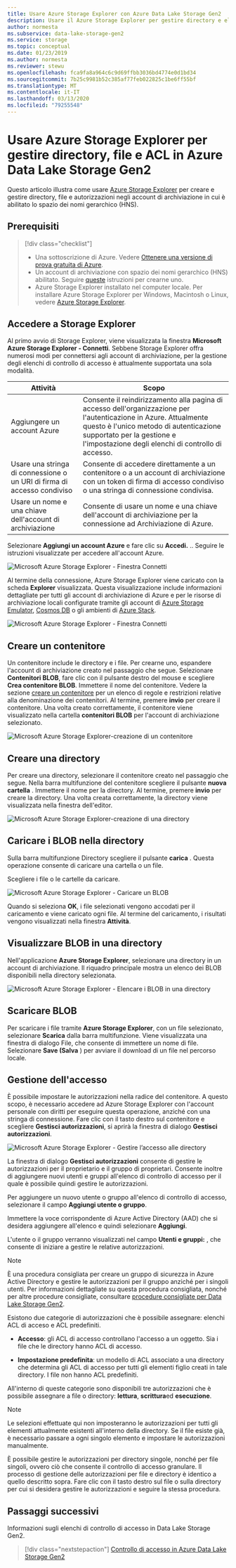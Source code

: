 ```yaml
---
title: Usare Azure Storage Explorer con Azure Data Lake Storage Gen2
description: Usare il Azure Storage Explorer per gestire directory e elenchi di controllo di accesso (ACL) di file e directory in account di archiviazione con spazio dei nomi gerarchico (HNS) abilitato.
author: normesta
ms.subservice: data-lake-storage-gen2
ms.service: storage
ms.topic: conceptual
ms.date: 01/23/2019
ms.author: normesta
ms.reviewer: stewu
ms.openlocfilehash: fca9fa8a964c6c9d69ffbb3036bd4774e0d1bd34
ms.sourcegitcommit: 7b25c9981b52c385af77feb022825c1be6ff55bf
ms.translationtype: MT
ms.contentlocale: it-IT
ms.lasthandoff: 03/13/2020
ms.locfileid: "79255548"
---
```

# <a name="use-azure-storage-explorer-to-manage-directories-files-and-acls-in-azure-data-lake-storage-gen2"></a>Usare Azure Storage Explorer per gestire directory, file e ACL in Azure Data Lake Storage Gen2

Questo articolo illustra come usare [Azure Storage Explorer](https://azure.microsoft.com/features/storage-explorer/) per creare e gestire directory, file e autorizzazioni negli account di archiviazione in cui è abilitato lo spazio dei nomi gerarchico (HNS).

## <a name="prerequisites"></a>Prerequisiti

> [!div class="checklist"]
> * Una sottoscrizione di Azure. Vedere [Ottenere una versione di prova gratuita di Azure](https://azure.microsoft.com/pricing/free-trial/).
> * Un account di archiviazione con spazio dei nomi gerarchico (HNS) abilitato. Seguire [queste](data-lake-storage-quickstart-create-account.md) istruzioni per crearne uno.
> * Azure Storage Explorer installato nel computer locale. Per installare Azure Storage Explorer per Windows, Macintosh o Linux, vedere [Azure Storage Explorer](https://azure.microsoft.com/features/storage-explorer/).

## <a name="sign-in-to-storage-explorer"></a>Accedere a Storage Explorer

Al primo avvio di Storage Explorer, viene visualizzata la finestra **Microsoft Azure Storage Explorer - Connetti**. Sebbene Storage Explorer offra numerosi modi per connettersi agli account di archiviazione, per la gestione degli elenchi di controllo di accesso è attualmente supportata una sola modalità.

|Attività|Scopo|
|---|---|
|Aggiungere un account Azure | Consente il reindirizzamento alla pagina di accesso dell'organizzazione per l'autenticazione in Azure. Attualmente questo è l'unico metodo di autenticazione supportato per la gestione e l'impostazione degli elenchi di controllo di accesso.|
|Usare una stringa di connessione o un URI di firma di accesso condiviso | Consente di accedere direttamente a un contenitore o a un account di archiviazione con un token di firma di accesso condiviso o una stringa di connessione condivisa. |
|Usare un nome e una chiave dell'account di archiviazione| Consente di usare un nome e una chiave dell'account di archiviazione per la connessione ad Archiviazione di Azure.|

Selezionare **Aggiungi un account Azure** e fare clic su **Accedi.** .. Seguire le istruzioni visualizzate per accedere all'account Azure.

![Microsoft Azure Storage Explorer - Finestra Connetti](media/storage-quickstart-blobs-storage-explorer/connect.png)

Al termine della connessione, Azure Storage Explorer viene caricato con la scheda **Explorer** visualizzata. Questa visualizzazione include informazioni dettagliate per tutti gli account di archiviazione di Azure e per le risorse di archiviazione locali configurate tramite gli account di [Azure Storage Emulator](../common/storage-use-emulator.md?toc=%2fazure%2fstorage%2fblobs%2ftoc.json), [Cosmos DB](../../cosmos-db/storage-explorer.md?toc=%2fazure%2fstorage%2fblobs%2ftoc.json) o gli ambienti di [Azure Stack](/azure-stack/user/azure-stack-storage-connect-se?toc=%2fazure%2fstorage%2fblobs%2ftoc.json).

![Microsoft Azure Storage Explorer - Finestra Connetti](media/storage-quickstart-blobs-storage-explorer/mainpage.png)

## <a name="create-a-container"></a>Creare un contenitore

Un contenitore include le directory e i file. Per crearne uno, espandere l'account di archiviazione creato nel passaggio che segue. Selezionare **Contenitori BLOB**, fare clic con il pulsante destro del mouse e scegliere **Crea contenitore BLOB**. Immettere il nome del contenitore. Vedere la sezione [creare un contenitore](storage-quickstart-blobs-dotnet.md#create-a-container) per un elenco di regole e restrizioni relative alla denominazione dei contenitori. Al termine, premere **invio** per creare il contenitore. Una volta creato correttamente, il contenitore viene visualizzato nella cartella **contenitori BLOB** per l'account di archiviazione selezionato.

![Microsoft Azure Storage Explorer-creazione di un contenitore](media/data-lake-storage-explorer/creating-a-filesystem.png)

## <a name="create-a-directory"></a>Creare una directory

Per creare una directory, selezionare il contenitore creato nel passaggio che segue. Nella barra multifunzione del contenitore scegliere il pulsante **nuova cartella** . Immettere il nome per la directory. Al termine, premere **invio** per creare la directory. Una volta creata correttamente, la directory viene visualizzata nella finestra dell'editor.

![Microsoft Azure Storage Explorer-creazione di una directory](media/data-lake-storage-explorer/creating-a-directory.png)

## <a name="upload-blobs-to-the-directory"></a>Caricare i BLOB nella directory

Sulla barra multifunzione Directory scegliere il pulsante **carica** . Questa operazione consente di caricare una cartella o un file.

Scegliere i file o le cartelle da caricare.

![Microsoft Azure Storage Explorer - Caricare un BLOB](media/data-lake-storage-explorer/upload-file.png)

Quando si seleziona **OK**, i file selezionati vengono accodati per il caricamento e viene caricato ogni file. Al termine del caricamento, i risultati vengono visualizzati nella finestra **Attività**.

## <a name="view-blobs-in-a-directory"></a>Visualizzare BLOB in una directory

Nell'applicazione **Azure Storage Explorer**, selezionare una directory in un account di archiviazione. Il riquadro principale mostra un elenco dei BLOB disponibili nella directory selezionata.

![Microsoft Azure Storage Explorer - Elencare i BLOB in una directory](media/data-lake-storage-explorer/list-files.png)

## <a name="download-blobs"></a>Scaricare BLOB

Per scaricare i file tramite **Azure Storage Explorer**, con un file selezionato, selezionare **Scarica** dalla barra multifunzione. Viene visualizzata una finestra di dialogo File, che consente di immettere un nome di file. Selezionare **Save (Salva** ) per avviare il download di un file nel percorso locale.

## <a name="managing-access"></a>Gestione dell'accesso

È possibile impostare le autorizzazioni nella radice del contenitore. A questo scopo, è necessario accedere ad Azure Storage Explorer con l'account personale con diritti per eseguire questa operazione, anziché con una stringa di connessione. Fare clic con il tasto destro sul contenitore e scegliere **Gestisci autorizzazioni**, si aprirà la finestra di dialogo **Gestisci autorizzazioni**.

![Microsoft Azure Storage Explorer - Gestire l’accesso alle directory](media/storage-quickstart-blobs-storage-Explorer/manageperms.png)

La finestra di dialogo **Gestisci autorizzazioni** consente di gestire le autorizzazioni per il proprietario e il gruppo di proprietari. Consente inoltre di aggiungere nuovi utenti e gruppi all'elenco di controllo di accesso per il quale è possibile quindi gestire le autorizzazioni.

Per aggiungere un nuovo utente o gruppo all'elenco di controllo di accesso, selezionare il campo **Aggiungi utente o gruppo**.

Immettere la voce corrispondente di Azure Active Directory (AAD) che si desidera aggiungere all'elenco e quindi selezionare **Aggiungi**.

L'utente o il gruppo verranno visualizzati nel campo **Utenti e gruppi:** , che consente di iniziare a gestire le relative autorizzazioni.

> [!NOTE]
> È una procedura consigliata per creare un gruppo di sicurezza in Azure Active Directory e gestire le autorizzazioni per il gruppo anziché per i singoli utenti. Per informazioni dettagliate su questa procedura consigliata, nonché per altre procedure consigliate, consultare [procedure consigliate per Data Lake Storage Gen2](data-lake-storage-best-practices.md).

Esistono due categorie di autorizzazioni che è possibile assegnare: elenchi ACL di acceso e ACL predefiniti.

* **Accesso**: gli ACL di accesso controllano l'accesso a un oggetto. Sia i file che le directory hanno ACL di accesso.

* **Impostazione predefinita**: un modello di ACL associato a una directory che determina gli ACL di accesso per tutti gli elementi figlio creati in tale directory. I file non hanno ACL predefiniti.

All'interno di queste categorie sono disponibili tre autorizzazioni che è possibile assegnare a file o directory: **lettura**, **scrittura**ed **esecuzione**.

>[!NOTE]
> Le selezioni effettuate qui non imposteranno le autorizzazioni per tutti gli elementi attualmente esistenti all'interno della directory. Se il file esiste già, è necessario passare a ogni singolo elemento e impostare le autorizzazioni manualmente.

È possibile gestire le autorizzazioni per directory singole, nonché per file singoli, ovvero ciò che consente il controllo di accesso granulare. Il processo di gestione delle autorizzazioni per file e directory è identico a quello descritto sopra. Fare clic con il tasto destro sul file o sulla directory per cui si desidera gestire le autorizzazioni e seguire la stessa procedura.

## <a name="next-steps"></a>Passaggi successivi

Informazioni sugli elenchi di controllo di accesso in Data Lake Storage Gen2.

> [!div class="nextstepaction"]
> [Controllo di accesso in Azure Data Lake Storage Gen2](https://docs.microsoft.com/azure/storage/blobs/data-lake-storage-access-control)
